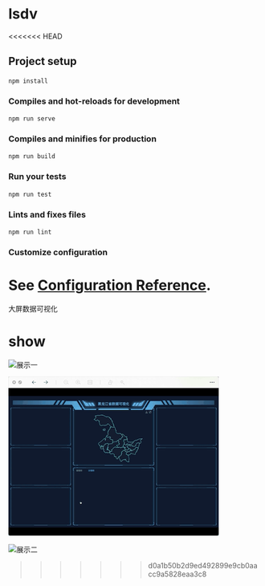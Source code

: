 # lsdv
<<<<<<< HEAD

## Project setup
```
npm install
```

### Compiles and hot-reloads for development
```
npm run serve
```

### Compiles and minifies for production
```
npm run build
```

### Run your tests
```
npm run test
```

### Lints and fixes files
```
npm run lint
```

### Customize configuration
See [Configuration Reference](https://cli.vuejs.org/config/).
=======
大屏数据可视化
# show
![展示一](https://github.com/yujingxiacai/lsdv/blob/master/public/data/img/3.gif)

![展示二](https://github.com/yujingxiacai/lsdv/blob/master/public/data/img/4.gif)

![展示二](https://github.com/yujingxiacai/lsdv/blob/master/public/data/img/5.gif)
>>>>>>> d0a1b50b2d9ed492899e9cb0aacc9a5828eaa3c8
